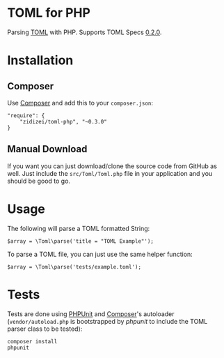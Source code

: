 # TOML for PHP

Parsing [TOML](https://github.com/mojombo/toml) with PHP. Supports TOML Specs [0.2.0](https://github.com/mojombo/toml/blob/master/versions/toml-v0.2.0.md).

# Installation

## Composer
Use [Composer](http://getcomposer.org) and add this to your `composer.json`:

    "require": {
        "zidizei/toml-php", "~0.3.0"
    }

## Manual Download
If you want you can just download/clone the source code from GitHub as well. Just include the `src/Toml/Toml.php` file in your application and you should be good to go.

# Usage

The following will parse a TOML formatted String:

    $array = \Toml\parse('title = "TOML Example"');

To parse a TOML file, you can just use the same helper function:

    $array = \Toml\parse('tests/example.toml');

# Tests

Tests are done using [PHPUnit](http://phpunit.de/) and [Composer](http://getcomposer.org)'s autoloader (`vendor/autoload.php` is bootstrapped by *phpunit* to include the TOML parser class to be tested):

```
composer install
phpunit
```
